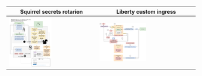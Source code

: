 | Squirrel secrets rotarion | Liberty custom ingress |
|-|-|
|[<img src="https://raw.githubusercontent.com/tedezed/kubernetes-containers-tools/master/docs/img/Squirrel.png" width="50%" height="50%">](https://github.com/Tedezed/kubernetes-containers-tools/tree/master/squirrel)|[<img src="https://raw.githubusercontent.com/Tedezed/kubernetes-containers-tools/master/tools/images/liberty_start-stop.png" width="50%" height="50%">](https://github.com/Tedezed/kubernetes-containers-tools/tree/master/liberty)|
